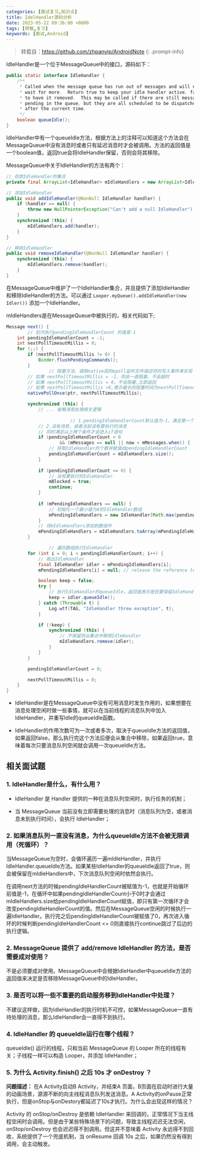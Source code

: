```yaml
---
categories: [面试复习,知识点]
title: IdelHandler源码分析
date: 2023-05-22 09:36:00 +0800
tags: [转载,复习]
keywords: [面试,Android]
---
```


>转载自：<https://github.com/zhpanvip/AndroidNote>
{: .prompt-info}

IdleHandler是一个位于MessageQueue中的接口，源码如下：

```java
public static interface IdleHandler {
    /**
     * Called when the message queue has run out of messages and will now
     * wait for more.  Return true to keep your idle handler active, false
     * to have it removed.  This may be called if there are still messages
     * pending in the queue, but they are all scheduled to be dispatched
     * after the current time.
     */
    boolean queueIdle();
}
```

IdleHandler中有一个queueIdle方法，根据方法上的注释可以知道这个方法会在MessageQueue中没有消息时或者只有延迟消息时才会被调用。方法的返回值是一个boolean值，返回true会将IdleHandler保留，否则会将其移除。

MessageQueue中关于IdleHandler的方法有两个：

```java
// 存放IdleHandler的集合
private final ArrayList<IdleHandler> mIdleHandlers = new ArrayList<IdleHandler>();

// 添加IdleHandler
public void addIdleHandler(@NonNull IdleHandler handler) {
    if (handler == null) {
        throw new NullPointerException("Can't add a null IdleHandler");
    }
    synchronized (this) {
        mIdleHandlers.add(handler);
    }
}

// 移除IdleHandler
public void removeIdleHandler(@NonNull IdleHandler handler) {
    synchronized (this) {
        mIdleHandlers.remove(handler);
    }
}
```

在MessageQueue中维护了一个IdleHandler集合，并且提供了添加IdleHandler和移除IdleHandler的方法。可以通过 `Looper.myQueue().addIdleHandler(new Idler())` 添加一个IdleHandler。

mIdleHandlers是在MessageQueue中被执行的，相关代码如下;

```java
Message next() {
		// 初次执行pendingIdleHandlerCount 的值是-1
    int pendingIdleHandlerCount = -1; 
    int nextPollTimeoutMillis = 0;
    for (;;) {
        if (nextPollTimeoutMillis != 0) {
            Binder.flushPendingCommands();
        }
				// 阻塞方法，调用native层的epoll监听文件描述符的写入事件来实现
        // 如果 nextPollTimeoutMillis = -1，则会一直阻塞，不会超时
        // 如果 nextPollTimeoutMillis = 0，不会阻塞,立即返回
        // 如果 nextPollTimeoutMillis >0,表示最长的阻塞时间为nextPollTimeoutMillis，如果期间被唤醒则立即返回
        nativePollOnce(ptr, nextPollTimeoutMillis);

        synchronized (this) {
           	// ... 省略消息处理相关逻辑
          
						// 1.pendingIdleHandlerCount默认值为-1，满足第一个条件
            // 2.没有消息，或者当前没有要执行的消息
            // 同时满足以上两个条件才会进入if语句
            if (pendingIdleHandlerCount < 0
                    && (mMessages == null || now < mMessages.when)) {
                // 获取IdleHandler的个数并赋值给pendingIdleHandlerCount
                pendingIdleHandlerCount = mIdleHandlers.size();
            }
            
            if (pendingIdleHandlerCount <= 0) {
                // 没有要执行的IdleHandler
                mBlocked = true;
                continue;
            }
						
            if (mPendingIdleHandlers == null) {
                // 初始化一个最小值为4的IdleHandler数组
                mPendingIdleHandlers = new IdleHandler[Math.max(pendingIdleHandlerCount, 4)];
            }
            // 将mIdleHandlers添加到数组中
            mPendingIdleHandlers = mIdleHandlers.toArray(mPendingIdleHandlers);
        }

				// 遍历数组执行IdleHandler
        for (int i = 0; i < pendingIdleHandlerCount; i++) {
            // 取出IdleHandler
            final IdleHandler idler = mPendingIdleHandlers[i];
            mPendingIdleHandlers[i] = null; // release the reference to the handler

            boolean keep = false;
            try {
                // 执行IdleHandler的queueIdle，返回值表示是否要保留IdleHandler
                keep = idler.queueIdle();
            } catch (Throwable t) {
                Log.wtf(TAG, "IdleHandler threw exception", t);
            }

            if (!keep) {
                synchronized (this) {
                    // 不保留则从集合中移除IdleHandler
                    mIdleHandlers.remove(idler);
                }
            }
        }

        pendingIdleHandlerCount = 0;

        nextPollTimeoutMillis = 0;
    }
}
```



- IdleHandler是在MessageQueue中没有可用消息时发生作用的，如果想要在消息处理空闲时做一些事情，就可以在当前线程的消息队列中加入IdleHandler，并重写Idle的queueIdle函数。

- IdleHandler的作用次数可为一次或者多次，取决于queueIdle方法的返回值，如果返回false，那么执行完这个方法后便会从集合中移除，如果返回true，意味着每次只要消息队列空闲就会调用一次queueIdle方法。

## 相关面试题

### 1. IdleHandler是什么，有什么用？

- IdleHandler 是 Handler 提供的一种在消息队列空闲时，执行任务的机制；

- 当 MessageQueue 当前没有立即需要处理的消息时（消息队列为空，或者消息未到执行时间），会执行 IdleHandler；

### 2. 如果消息队列一直没有消息，为什么queueIdle方法不会被无限调用（死循环）？

当MessageQueue为空时，会循环遍历一遍mIdleHandler，并执行IdleHandler.queueIdle方法。如果某些IdleHandler的queueIdle返回了true，则会被保留在mIdleHandlers中，下次消息队列空闲时依然会执行。

在调用next方法的时候pendingIdleHandlerCount被赋值为-1，也就是开始循环前值是-1，在循环中如果pendingIdleHandlerCount小于0时才会通过mIdleHandlers.size给pendingIdleHandlerCount赋值，即只有第一次循环才会改变pendingIdleHandlerCount的值。然后在MessageQueue空闲的时候执行一遍IdleHandler。执行完之后pendingIdleHandlerCount被赋值了0，再次进入循环的时候判断pendingIdleHandlerCount <= 0则直接执行continue跳过了后边的执行逻辑。

### 2. MessageQueue 提供了 add/remove IdleHandler 的方法，是否需要成对使用？

不是必须要成对使用。MessageQueue中会根据IdleHandler中queueIdle方法的返回值来决定是否移除MessageQueue中的IdleHandler。

### 3. 是否可以将一些不重要的启动服务移到IdleHandler中处理？

不建议这样做，因为IdleHandler的执行时机不可控，如果MessageQueue一直有待处理的消息，那么IdleHandler会一直得不到执行。

### 4. IdleHandler 的 queueIdle运行在哪个线程？

queueIdle() 运行的线程，只和当前 MessageQueue 的 Looper 所在的线程有关；子线程一样可以构造 Looper，并添加 IdleHandler；

### 5. 为什么 Activity.finish() 之后 10s 才 onDestroy ？

**问题描述：** 在A Activity启动B Activity，并结束A 页面，B页面在启动时进行大量的动画场景，源源不断的向主线程消息队列发送消息。A Activity的onPause正常执行，但是onStop与onDestory都延迟了10s才执行。为什么会出现这样的情况？

Activity 的 onStop/onDestroy 是依赖 IdleHandler 来回调的，正常情况下当主线程空闲时会调用。但是由于某些特殊场景下的问题，导致主线程迟迟无法空闲，onStop/onDestroy 也会迟迟得不到调用。但这并不意味着 Activity 永远得不到回收，系统提供了一个兜底机制，当 onResume 回调 10s 之后，如果仍然没有得到调用，会主动触发。